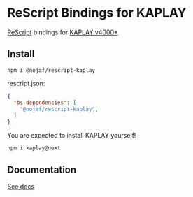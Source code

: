 # ReScript Bindings for KAPLAY

[ReScript](https://rescript-lang.org/) bindings for [KAPLAY v4000+](https://v4000.kaplayjs.com/)

## Install

```shell
npm i @nojaf/rescript-kaplay
```

rescript.json:

```json
{
  "bs-dependencies": [
    "@nojaf/rescript-kaplay",
  ]
}
```

You are expected to install KAPLAY yourself!

```shell
npm i kaplay@next
```

## Documentation

[See docs](https://nojaf.com/rescript-kaplay)
